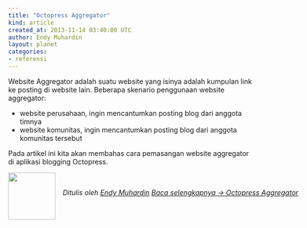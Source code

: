 ```yaml
---
title: "Octopress Aggregator"
kind: article
created_at: 2013-11-14 03:40:00 UTC
author: Endy Muhardin
layout: planet
categories:
- referensi
---
```

<p>Website Aggregator adalah suatu website yang isinya adalah kumpulan link ke posting di website lain. Beberapa skenario penggunaan website aggregator:</p>

<ul>
<li>website perusahaan, ingin mencantumkan posting blog dari anggota timnya</li>
<li>website komunitas, ingin mencantumkan posting blog dari anggota komunitas tersebut</li>
</ul>


<p>Pada artikel ini kita akan membahas cara pemasangan website aggregator di aplikasi blogging Octopress.</p>


<div class="author">
  <img src="http://www.gravatar.com/avatar/31694bbf42349c6b6adfe893bb1e19d8.png" style="width: 96px; height: 96;">
  <span style="position: absolute; padding: 32px 15px;">
    <i>Ditulis oleh <a href="http://about.me/endy.muhardin">Endy Muhardin</a> 
    <a class="more-link" href="http://software.endy.muhardin.com/aplikasi/octopress-aggregator/">Baca selengkapnya &rarr; Octopress Aggregator</a></i>
  </span>
</div>

